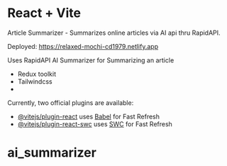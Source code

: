 # React + Vite
Article Summarizer - Summarizes online articles via AI api thru RapidAPI.


Deployed: https://relaxed-mochi-cd1979.netlify.app

Uses RapidAPI AI Summarizer for Summarizing an article

- Redux toolkit
- Tailwindcss
- 




Currently, two official plugins are available:

- [@vitejs/plugin-react](https://github.com/vitejs/vite-plugin-react/blob/main/packages/plugin-react/README.md) uses [Babel](https://babeljs.io/) for Fast Refresh
- [@vitejs/plugin-react-swc](https://github.com/vitejs/vite-plugin-react-swc) uses [SWC](https://swc.rs/) for Fast Refresh
# ai_summarizer
